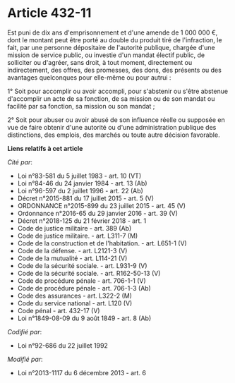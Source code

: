 # Article 432-11

Est puni de dix ans d'emprisonnement et      d'une amende de 1 000 000 €, dont le montant peut être porté au double du
produit tiré de l'infraction, le fait, par une personne dépositaire de l'autorité publique, chargée d'une mission de service
public, ou investie d'un mandat électif public, de solliciter ou d'agréer, sans droit, à tout moment, directement ou
indirectement, des offres, des promesses, des dons, des présents ou des avantages quelconques pour elle-même ou pour
autrui : 

1° Soit pour accomplir ou avoir accompli, pour s'abstenir ou s'être abstenue d'accomplir un acte de sa fonction, de sa
mission ou de son mandat ou facilité par sa fonction, sa mission ou son mandat ; 

2° Soit pour abuser ou avoir abusé de son influence réelle ou supposée en vue de faire obtenir d'une autorité ou d'une
administration publique des distinctions, des emplois, des marchés ou toute autre décision favorable.

**Liens relatifs à cet article**

_Cité par_:

  - Loi n°83-581 du 5 juillet 1983 - art. 10 (VT)
  - Loi n°84-46 du 24 janvier 1984 - art. 13 (Ab)
  - Loi n°96-597 du 2 juillet 1996 - art. 22 (Ab)
  - Décret n°2015-881 du 17 juillet 2015 - art. 5 (V)
  - ORDONNANCE n°2015-899 du 23 juillet 2015 - art. 45 (V)
  - Ordonnance n°2016-65 du 29 janvier 2016 - art. 39 (V)
  - Décret n°2018-125 du 21 février 2018 - art. 1
  - Code de justice militaire - art. 389 (Ab)
  - Code de justice militaire. - art. L311-7 (M)
  - Code de la construction et de l'habitation. - art. L651-1 (V)
  - Code de la défense. - art. L2121-3 (V)
  - Code de la mutualité - art. L114-21 (V)
  - Code de la sécurité sociale. - art. L931-9 (V)
  - Code de la sécurité sociale. - art. R162-50-13 (V)
  - Code de procédure pénale - art. 706-1-1 (V)
  - Code de procédure pénale - art. 706-1-3 (Ab)
  - Code des assurances - art. L322-2 (M)
  - Code du service national - art. L120 (V)
  - Code pénal - art. 432-17 (V)
  - Loi n°1849-08-09 du 9 août 1849 - art. 8 (Ab)

_Codifié par_:

  - Loi n°92-686 du 22 juillet 1992

_Modifié par_:

  - Loi n°2013-1117 du 6 décembre 2013 - art. 6
